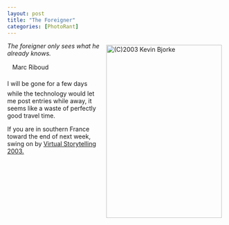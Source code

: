 ```yaml
---
layout: post
title: "The Foreigner"
categories: [PhotoRant]
---
```

<a href="/photo/journal/106_0663.html"><img src="http://www.botzilla.com/bpix/106_0663.jpg" width=267 height=400 hspace=8 vspace=6 border=0 align="right" title="(C)2003 Kevin Bjorke"></a><i>The foreigner only sees what he already knows.</i>

&nbsp;&nbsp;&#151; Marc Riboud

I will be gone for a few days &#151; while the technology would let me post entries while away, it seems like a waste of perfectly good travel time.

If you are in southern France toward the end of next week, swing on by <a href="http://www.virtualstorytelling.com" target="linkframe">Virtual Storytelling 2003.</a>


